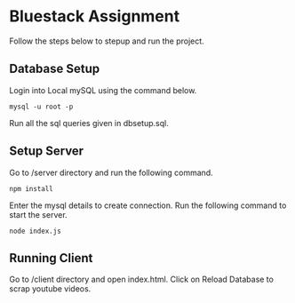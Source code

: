 # Bluestack Assignment

Follow the steps below to stepup and run the project.

## Database Setup

Login into Local mySQL using the command below.
```
mysql -u root -p
```
Run all the sql queries given in dbsetup.sql.

## Setup Server

Go to /server directory and run the following command.
```
npm install
```

Enter the mysql details to create connection.
Run the following command to start the server.
```
node index.js
```

## Running Client

Go to /client directory and open index.html.
Click on Reload Database to scrap youtube videos.

